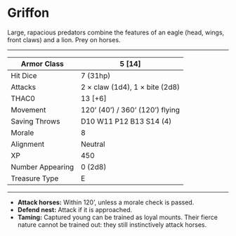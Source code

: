 # Griffon

Large, rapacious predators combine the features of an eagle (head, wings, front claws) and a lion. Prey on horses.

------

| Armor Class     | 5 [14]                          |
| ---------------- | ------------------------------- |
| Hit Dice         | 7 (31hp)                        |
| Attacks          | 2 × claw (1d4), 1 × bite (2d8)  |
| THAC0            | 13 [+6]                         |
| Movement         | 120’ (40’) / 360’ (120’) flying |
| Saving Throws    | D10 W11 P12 B13 S14 (4)         |
| Morale           | 8                               |
| Alignment        | Neutral                         |
| XP               | 450                             |
| Number Appearing | 0 (2d8)                         |
| Treasure Type    | E                               |

------

- **Attack horses:** Within 120’, unless a morale check is passed.
- **Defend nest:** Attack if it is approached.
- **Taming:** Captured young can be trained as loyal mounts. Their fierce nature cannot be trained out: they still instinctively attack horses.